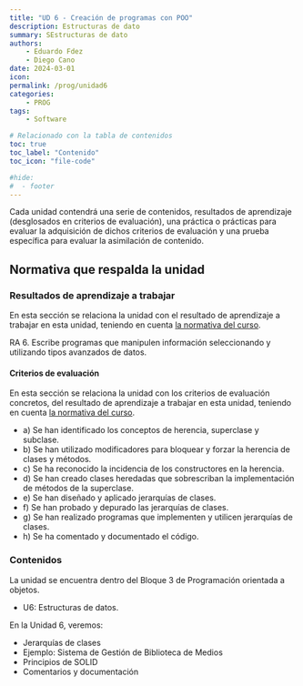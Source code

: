```yaml
---
title: "UD 6 - Creación de programas con POO"
description: Estructuras de dato
summary: SEstructuras de dato
authors:
    - Eduardo Fdez
    - Diego Cano
date: 2024-03-01
icon: 
permalink: /prog/unidad6
categories:
    - PROG
tags:
    - Software

# Relacionado con la tabla de contenidos
toc: true
toc_label: "Contenido"
toc_icon: "file-code"

#hide:
#  - footer
---
```


Cada unidad contendrá una serie de contenidos, resultados de aprendizaje (desglosados en criterios de evaluación), una práctica o prácticas para evaluar la adquisición de dichos criterios de evaluación y una prueba específica para evaluar la asimilación de contenido.

## Normativa que respalda la unidad

### Resultados de aprendizaje a trabajar

En esta sección se relaciona la unidad con el resultado de aprendizaje a trabajar en esta unidad, teniendo en cuenta [la normativa del curso](https://www.todofp.es/dam/jcr:c198771c-775e-469b-936f-5f5ef6af165a/andtsdesarrollo-aplicaciones-web-pdf.pdf).

RA 6. Escribe programas que manipulen información seleccionando y utilizando tipos avanzados de datos.

#### Criterios de evaluación

En esta sección se relaciona la unidad con los criterios de evaluación concretos, del resultado de aprendizaje a trabajar en esta unidad, teniendo en cuenta [la normativa del curso](https://www.boe.es/diario_boe/txt.php?id=BOE-A-2020-4963).

* a) Se han identificado los conceptos de herencia, superclase y subclase.
* b) Se han utilizado modificadores para bloquear y forzar la herencia de clases y métodos.
* c) Se ha reconocido la incidencia de los constructores en la herencia.
* d) Se han creado clases heredadas que sobrescriban la implementación de métodos de la superclase.
* e) Se han diseñado y aplicado jerarquías de clases.
* f) Se han probado y depurado las jerarquías de clases.
* g) Se han realizado programas que implementen y utilicen jerarquías de clases.
* h) Se ha comentado y documentado el código.

### Contenidos

La unidad se encuentra dentro del Bloque 3 de Programación orientada a objetos.

* U6: Estructuras de datos.

En la Unidad 6, veremos:

* Jerarquías de clases
* Ejemplo: Sistema de Gestión de Biblioteca de Medios
* Principios de SOLID
* Comentarios y documentación
